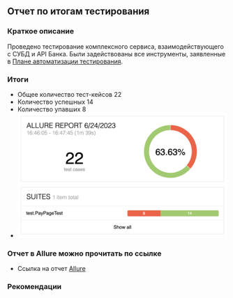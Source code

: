 ## Отчет по итогам тестирования
### Краткое описание
Проведено тестирование комплексного сервиса, взаимодействующего с СУБД и API Банка. Были задействованы все инструменты, заявленные в [Плане автоматизации тестирования]([Plan.md](Plan.md)).
### Итоги
* Общее количество тест-кейсов 22
* Количество успешных 14
* Количество упавших 8
* ![Monosnap Allure Report 2023-06-24 17-06-31.jpg](..%2Fpic%2FMonosnap%20Allure%20Report%202023-06-24%2017-06-31.jpg)
### Отчет в Allure  можно прочитать по ссылке
* Ссылка на отчет
[Allure](..%2Fallure-report%2FallureReport%2Findex.html)
### Рекомендации
